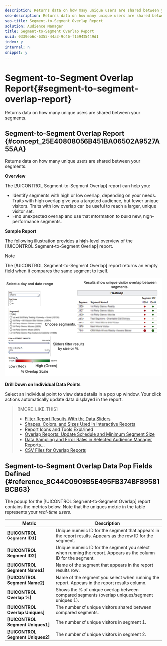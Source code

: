 ```yaml
---
description: Returns data on how many unique users are shared between your segments.
seo-description: Returns data on how many unique users are shared between your segments.
seo-title: Segment-to-Segment Overlap Report
solution: Audience Manager
title: Segment-to-Segment Overlap Report
uuid: 0339eb6c-6355-44a3-9c46-f159485449d1
index: y
internal: n
snippet: y
---
```


# Segment-to-Segment Overlap Report{#segment-to-segment-overlap-report}

Returns data on how many unique users are shared between your segments.

## Segment-to-Segment Overlap Report {#concept_25E40808056B451BA06502A9527A55AA}

Returns data on how many unique users are shared between your segments.

<!-- 

c_segment_segment_overlap.xml

 -->

**Overview**

The [!UICONTROL Segment-to-Segment Overlap] report can help you:

* Identify segments with high or low overlap, depending on your needs. Traits with high overlap give you a targeted audience, but fewer unique visitors. Traits with low overlap can be useful to reach a larger, unique visitor set. 
* Find unexpected overlap and use that information to build new, high-performance segments.

**Sample Report**

The following illustration provides a high-level overview of the [!UICONTROL Segment-to-Segment Overlap] report. 

>[!NOTE]
>
>The [!UICONTROL Segment-to-Segment Overlap] report returns an empty field when it compares the same segment to itself.

![](assets/s2s_overlap90.png)

**Drill Down on Individual Data Points**

Select an individual point to view data details in a pop up window. Your click actions automatically update data displayed in the report. 

>[!MORE_LIKE_THIS]
>
>* [Filter Report Results With the Data Sliders](../../reporting/dynamic-reports/data-sliders.md#concept_00E60A0BDB274B07A1DD342EE5554C37)
>* [Shapes, Colors, and Sizes Used in Interactive Reports](../../reporting/dynamic-reports/interactive-report-technology.md#reference_25F1411379B34946B5AB8156A0F87626)
>* [Report Icons and Tools Explained](../../reporting/dynamic-reports/interactive-report-technology.md#reference_8D90E6C1F0AE46D4AC0911707395BED6)
>* [Overlap Reports: Update Schedule and Minimum Segment Size](../../reporting/dynamic-reports/overlap-minimum-segment-size.md#concept_6C439B845E684C40A726C546F9AF0AFD)
>* [Data Sampling and Error Rates in Selected Audience Manager Reports...](../../reporting/report-sampling.md#concept_624BB1069F8A4CBD948ABD87105329E4)
>* [CSV Files for Overlap Reports](../../reporting/dynamic-reports/overlap-csv-files.md#concept_440C76BFFAC74669972CE538F8B5040F)

## Segment-to-Segment Overlap Data Pop Fields Defined {#reference_8C44C0909B5E495FB374BF89581BCB63}

<!-- 

r_s2s_data_pop.xml

 -->

The popup for the [!UICONTROL Segment-to-Segment Overlap] report contains the metrics below. Note that the uniques metric in the table represents your *real-time users*.  

|  Metric  | Description  |
|---|---|
| **[!UICONTROL Segment ID1]** | Unique numeric ID for the segment that appears in the report results. Appears as the row ID for the segment.  |
| **[!UICONTROL Segment ID2]** | Unique numeric ID for the segment you select when running the report. Appears as the column ID for the segment.  |
| **[!UICONTROL Segment Name1]** | Name of the segment that appears in the report results row.  |
| **[!UICONTROL Segment Name2]** | Name of the segment you select when running the report. Appears in the report results column.  |
| **[!UICONTROL Overlap %]** | Shows the % of unique overlap between compared segments (overlap uniques/segment uniques 1).  |
| **[!UICONTROL Overlap Uniques]** | The number of unique visitors shared between compared segments.  |
| **[!UICONTROL Segment Uniques1]** | The number of unique visitors in segment 1. |
| **[!UICONTROL Segment Uniques2]** | The number of unique visitors in segment 2.  |

